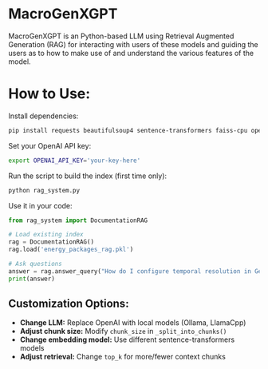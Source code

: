 # MacroGenXGPT
MacroGenXGPT is an Python-based LLM using Retrieval Augmented Generation (RAG) for interacting with users of these models and guiding the users as to how to make use of and understand the various features of the model. 

# How to Use:

Install dependencies:

```bash
pip install requests beautifulsoup4 sentence-transformers faiss-cpu openai python-dotenv
```

Set your OpenAI API key:

```bash
export OPENAI_API_KEY='your-key-here'
```

Run the script to build the index (first time only):

```bash
python rag_system.py
```

Use it in your code:

```python
from rag_system import DocumentationRAG

# Load existing index
rag = DocumentationRAG()
rag.load('energy_packages_rag.pkl')

# Ask questions
answer = rag.answer_query("How do I configure temporal resolution in GenX?")
print(answer)
```
## Customization Options:

- **Change LLM:** Replace OpenAI with local models (Ollama, LlamaCpp)
- **Adjust chunk size:** Modify `chunk_size` in `_split_into_chunks()`
- **Change embedding model:** Use different sentence-transformers models
- **Adjust retrieval:** Change `top_k` for more/fewer context chunks